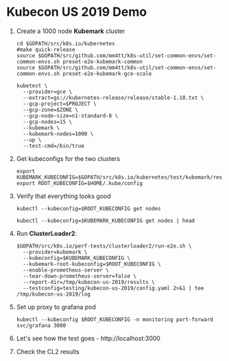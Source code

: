 # Kubecon US 2019 Demo

1. Create a 1000 node **Kubemark** cluster
    ```
    cd $GOPATH/src/k8s.io/kubernetes
    #make quick-release
    source $GOPATH/src/github.com/mm4tt/k8s-util/set-common-envs/set-common-envs.sh preset-e2e-kubemark-common
    source $GOPATH/src/github.com/mm4tt/k8s-util/set-common-envs/set-common-envs.sh preset-e2e-kubemark-gce-scale
    
    kubetest \
      --provider=gce \
      --extract=gs://kubernetes-release/release/stable-1.18.txt \
      --gcp-project=$PROJECT \
      --gcp-zone=$ZONE \
      --gcp-node-size=n1-standard-8 \
      --gcp-nodes=15 \
      --kubemark \
      --kubemark-nodes=1000 \
      --up \
      --test-cmd=/bin/true
    ```
1. Get kubeconfigs for the two clusters
   ```
   export KUBEMARK_KUBECONFIG=$GOPATH/src/k8s.io/kubernetes/test/kubemark/resources/kubeconfig.kubemark
   export ROOT_KUBECONFIG=$HOME/.kube/config
   ```
   
1. Verify that everything looks good
   ```
   kubectl --kubeconfig=$ROOT_KUBECONFIG get nodes
   
   kubectl --kubeconfig=$KUBEMARK_KUBECONFIG get nodes | head
   ```
    
1. Run **ClusterLoader2**:
    ```
    $GOPATH/src/k8s.io/perf-tests/clusterloader2/run-e2e.sh \
      --provider=kubemark \
      --kubeconfig=$KUBEMARK_KUBECONFIG \
      --kubemark-root-kubeconfig=$ROOT_KUBECONFIG \
      --enable-prometheus-server \
      --tear-down-prometheus-server=false \
      --report-dir=/tmp/kubecon-us-2019/results \
      --testconfig=testing/kubecon-us-2019/config.yaml 2>&1 | tee /tmp/kubecon-us-2019/log
    ```
1. Set up proxy to grafana pod
   ```
   kubectl --kubeconfig $ROOT_KUBECONFIG -n monitoring port-forward svc/grafana 3000
   ```  
  
1. Let's see how the test goes - http://localhost:3000

1. Check the CL2 results

    